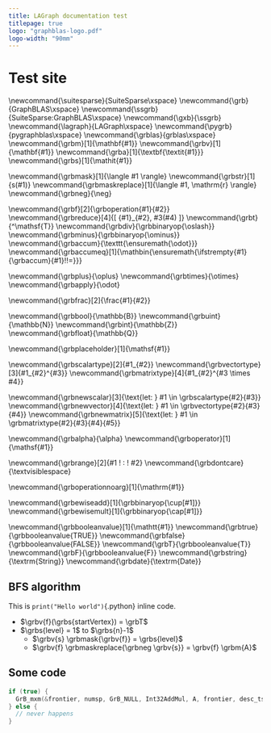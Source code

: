 ```yaml
---
title: LAGraph documentation test
titlepage: true
logo: "graphblas-logo.pdf"
logo-width: "90mm"
---
```


# Test site

\newcommand{\suitesparse}{SuiteSparse\xspace}
\newcommand{\grb}{GraphBLAS\xspace}
\newcommand{\ssgrb}{SuiteSparse:GraphBLAS\xspace}
\newcommand{\gxb}{\ssgrb}
\newcommand{\lagraph}{LAGraph\xspace}
\newcommand{\pygrb}{pygraphblas\xspace}
\newcommand{\grblas}{grblas\xspace}
\newcommand{\grbm}[1]{\mathbf{#1}}
\newcommand{\grbv}[1]{\mathbf{#1}}
\newcommand{\grba}[1]{\textbf{\textit{#1}}}
\newcommand{\grbs}[1]{\mathit{#1}}

\newcommand{\grbmask}[1]{\langle #1 \rangle}
\newcommand{\grbstr}[1]{s(#1)}
\newcommand{\grbmaskreplace}[1]{\langle #1, \mathrm{r} \rangle}
\newcommand{\grbneg}{\neg}

\newcommand{\grbf}[2]{\grboperation{#1}{#2}}
\newcommand{\grbreduce}[4]{[ {#1}_{#2}\, #3(#4) ]}
\newcommand{\grbt}{^\mathsf{T}}
\newcommand{\grbdiv}{\grbbinaryop{\oslash}}
\newcommand{\grbminus}{\grbbinaryop{\ominus}}
\newcommand{\grbaccum}{\texttt{\ensuremath{\odot}}}
\newcommand{\grbaccumeq}[1]{\mathbin{\ensuremath{\ifstrempty{#1}{\grbaccum}{#1}\!\!=}}}

\newcommand{\grbplus}{\oplus}
\newcommand{\grbtimes}{\otimes}
\newcommand{\grbapply}{\odot}

\newcommand{\grbfrac}[2]{\frac{#1}{#2}}

\newcommand{\grbbool}{\mathbb{B}}
\newcommand{\grbuint}{\mathbb{N}}
\newcommand{\grbint}{\mathbb{Z}}
\newcommand{\grbfloat}{\mathbb{Q}}

\newcommand{\grbplaceholder}[1]{\mathsf{#1}}

\newcommand{\grbscalartype}[2]{#1_{#2}}
\newcommand{\grbvectortype}[3]{#1_{#2}^{#3}}
\newcommand{\grbmatrixtype}[4]{#1_{#2}^{#3 \times #4}}

\newcommand{\grbnewscalar}[3]{\text{let: } #1 \in \grbscalartype{#2}{#3}}
\newcommand{\grbnewvector}[4]{\text{let: } #1 \in \grbvectortype{#2}{#3}{#4}}
\newcommand{\grbnewmatrix}[5]{\text{let: } #1 \in \grbmatrixtype{#2}{#3}{#4}{#5}}

\newcommand{\grbalpha}{\alpha}
\newcommand{\grboperator}[1]{\mathsf{#1}}

\newcommand{\grbrange}[2]{#1 \! : \! #2}
\newcommand{\grbdontcare}{\textvisiblespace}

\newcommand{\grboperationnoarg}[1]{\mathrm{#1}}

\newcommand{\grbewiseadd}[1]{\grbbinaryop{\cup[#1]}}
\newcommand{\grbewisemult}[1]{\grbbinaryop{\cap[#1]}}

\newcommand{\grbbooleanvalue}[1]{\mathtt{#1}}
\newcommand{\grbtrue}{\grbbooleanvalue{TRUE}}
\newcommand{\grbfalse}{\grbbooleanvalue{FALSE}}
\newcommand{\grbT}{\grbbooleanvalue{T}}
\newcommand{\grbF}{\grbbooleanvalue{F}}
\newcommand{\grbstring}{\textrm{String}}
\newcommand{\grbdate}{\textrm{Date}}

## BFS algorithm

This is `print("Hello world")`{.python} inline code.

* $\grbv{f}(\grbs{startVertex}) = \grbT$
* $\grbs{level} = 1$ to $\grbs{n}-1$
  * $\grbv{s} \grbmask{\grbv{f}} = \grbs{level}$
  * $\grbv{f} \grbmaskreplace{\grbneg \grbv{s}} = \grbv{f} \grbm{A}$

## Some code

```c
if (true) {
  GrB_mxm(&frontier, numsp, GrB_NULL, Int32AddMul, A, frontier, desc_tsr);
} else {
  // never happens
}
```


<!-- \newcommand{\tuple}[1]{\langle #1 \rangle} -->
<!-- $$\tuple{a, b, c}$$ -->

